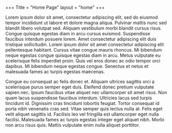+++
Title = "Home Page"
layout = "home"
+++

Lorem ipsum dolor sit amet, consectetur adipiscing elit, sed do eiusmod tempor
incididunt ut labore et dolore magna aliqua. Pulvinar mattis nunc sed blandit
libero volutpat sed. Aliquam vestibulum morbi blandit cursus risus. Congue
quisque egestas diam in arcu cursus euismod. Suspendisse faucibus interdum
posuere lorem. Amet consectetur adipiscing elit duis tristique sollicitudin.
Lorem ipsum dolor sit amet consectetur adipiscing elit pellentesque habitant.
Cursus vitae congue mauris rhoncus. Mi bibendum neque egestas congue quisque
egestas diam in arcu. Metus vulputate eu scelerisque felis imperdiet proin.
Quis vel eros donec ac odio tempor orci dapibus. Mi bibendum neque egestas
congue. Senectus et netus et malesuada fames ac turpis egestas maecenas.

Congue eu consequat ac felis donec et. Aliquam ultrices sagittis orci a
scelerisque purus semper eget duis. Eleifend donec pretium vulputate sapien
nec. Ipsum faucibus vitae aliquet nec ullamcorper sit amet risus. Non quam
lacus suspendisse faucibus interdum. Ultricies lacus sed turpis tincidunt id.
Dignissim cras tincidunt lobortis feugiat. Tortor consequat id porta nibh
venenatis cras sed. Vitae semper quis lectus nulla at. Felis eget velit aliquet
sagittis id. Facilisis leo vel fringilla est ullamcorper eget nulla facilisi.
Malesuada fames ac turpis egestas integer eget aliquet nibh. Morbi non arcu
risus quis. Mattis vulputate enim nulla aliquet porttitor.
